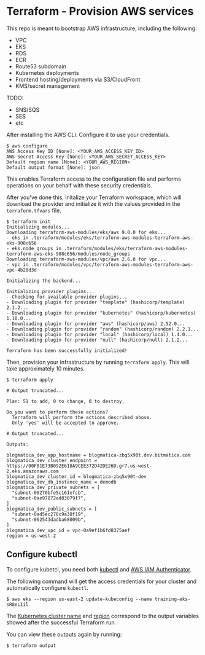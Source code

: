# Terraform - Provision AWS services

This repo is meant to bootstrap AWS infrastructure, including the following:
* VPC
* EKS
* RDS
* ECR
* Route53 subdomain
* Kubernetes deployments
* Frontend hosting/deployments via S3/CloudFront
* KMS/secret management

TODO:
* SNS/SQS
* SES
* etc

After installing the AWS CLI. Configure it to use your credentials.

```shell
$ aws configure
AWS Access Key ID [None]: <YOUR_AWS_ACCESS_KEY_ID>
AWS Secret Access Key [None]: <YOUR_AWS_SECRET_ACCESS_KEY>
Default region name [None]: <YOUR_AWS_REGION>
Default output format [None]: json
```

This enables Terraform access to the configuration file and performs operations on your behalf with these security credentials.

After you've done this, initalize your Terraform workspace, which will download 
the provider and initialize it with the values provided in the `terraform.tfvars` file.

```shell
$ terraform init
Initializing modules...
Downloading terraform-aws-modules/eks/aws 9.0.0 for eks...
- eks in .terraform/modules/eks/terraform-aws-modules-terraform-aws-eks-908c656
- eks.node_groups in .terraform/modules/eks/terraform-aws-modules-terraform-aws-eks-908c656/modules/node_groups
Downloading terraform-aws-modules/vpc/aws 2.6.0 for vpc...
- vpc in .terraform/modules/vpc/terraform-aws-modules-terraform-aws-vpc-4b28d3d

Initializing the backend...

Initializing provider plugins...
- Checking for available provider plugins...
- Downloading plugin for provider "template" (hashicorp/template) 2.1.2...
- Downloading plugin for provider "kubernetes" (hashicorp/kubernetes) 1.10.0...
- Downloading plugin for provider "aws" (hashicorp/aws) 2.52.0...
- Downloading plugin for provider "random" (hashicorp/random) 2.2.1...
- Downloading plugin for provider "local" (hashicorp/local) 1.4.0...
- Downloading plugin for provider "null" (hashicorp/null) 2.1.2...

Terraform has been successfully initialized!
```

Then, provision your infrastructure by running `terraform apply`. This will 
take approximately 10 minutes.

```shell
$ terraform apply

# Output truncated...

Plan: 51 to add, 0 to change, 0 to destroy.

Do you want to perform these actions?
  Terraform will perform the actions described above.
  Only 'yes' will be accepted to approve.

# Output truncated...

Outputs:

blogmatica_dev_app_hostname = blogmatica-zbq5x90t.dev.bitmatica.com
blogmatica_dev_cluster_endpoint = https://00F81E73B092E618A9CEE372D42DE26D.gr7.us-west-2.eks.amazonaws.com
blogmatica_dev_cluster_id = blogmatica-zbq5x90t-dev
blogmatica_dev_db_instance_name = demodb
blogmatica_dev_private_subnets = [
  "subnet-00270bfe5c161efcb",
  "subnet-0ae97872ad83079f7",
]
blogmatica_dev_public_subnets = [
  "subnet-0ad5ec270c9a38f19",
  "subnet-062543dadba68009b",
]
blogmatica_dev_vpc_id = vpc-0a9ef1b6fd8375aef
region = us-west-2
```

## Configure kubectl

To configure kubetcl, you need both [kubectl](https://kubernetes.io/docs/tasks/tools/install-kubectl/) and [AWS IAM Authenticator](https://docs.aws.amazon.com/eks/latest/userguide/install-aws-iam-authenticator.html).

The following command will get the access credentials for your cluster and automatically
configure `kubectl`.

```shell
$ aws eks --region us-east-2 update-kubeconfig --name training-eks-sR8eLIil
```

The
[Kubernetes cluster name](https://github.com/hashicorp/learn-terraform-eks/blob/master/outputs.tf#L26)
and [region](https://github.com/hashicorp/learn-terraform-eks/blob/master/outputs.tf#L21)
 correspond to the output variables showed after the successful Terraform run.

You can view these outputs again by running:

```shell
$ terraform output
```